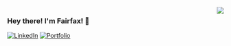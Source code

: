 <img align='right' src="https://github-readme-stats.vercel.app/api?username=flovelace&show_icons=true&title_color=fff&icon_color=79ff97&text_color=9f9f9f&bg_color=151515&count_private=true">

### Hey there! I'm Fairfax! :wolf:

[![LinkedIn](https://img.shields.io/static/v1?label=LinkedIn&message=%20&color=orange&logo=Linkedin&style=flat-square&logoColor=white)](https://www.linkedin.com/in/aflovelace/)
[![Portfolio](https://img.shields.io/static/v1?label=Portfolio&message=%20&color=blue&logo=Portfolio&style=flat-square&logoColor=blue)](https://fairfax-portfolio.herokuapp.com/)
